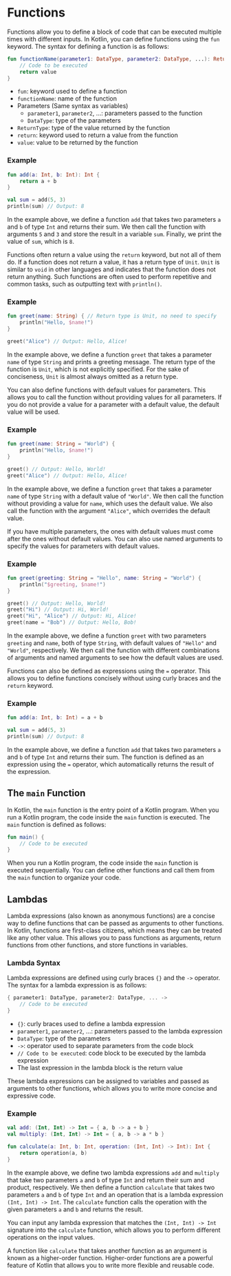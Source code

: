 # Functions

Functions allow you to define a block of code that can be executed multiple times with different inputs. In Kotlin, you
can define functions using the `fun` keyword. The syntax for defining a function is as follows:

```kotlin
fun functionName(parameter1: DataType, parameter2: DataType, ...): ReturnType {
    // Code to be executed
    return value
}
```

- `fun`: keyword used to define a function
- `functionName`: name of the function
- Parameters (Same syntax as variables)
    - `parameter1`, `parameter2`, ...: parameters passed to the function
    - `DataType`: type of the parameters
- `ReturnType`: type of the value returned by the function
- `return`: keyword used to return a value from the function
- `value`: value to be returned by the function

### Example

```kotlin
fun add(a: Int, b: Int): Int {
    return a + b
}

val sum = add(5, 3)
println(sum) // Output: 8
```

In the example above, we define a function `add` that takes two parameters `a` and `b` of type `Int` and returns their
sum. We then call the function with arguments `5` and `3` and store the result in a variable `sum`. Finally, we print
the value of `sum`, which is `8`.

<!-- Moved this up here, as a void function was used in an example before its explanation
    Personally, I think it should have started by explaining void functions, then showed returning functions,
    but I'm not the lead here so eh whatever - better Matthew -->
Functions often return a value using the `return` keyword, but not all of them do. If a function does not return a
value, it has a return type of `Unit`. `Unit` is similar to `void` in other languages and indicates that the function 
does not return anything. Such functions are often used to perform repetitive and common tasks,
such as outputting text with `println()`.

### Example

```kotlin
fun greet(name: String) { // Return type is Unit, no need to specify
    println("Hello, $name!")
}

greet("Alice") // Output: Hello, Alice!
```

In the example above, we define a function `greet` that takes a parameter `name` of type `String` and prints a greeting
message. The return type of the function is `Unit`, which is not explicitly specified. 
For the sake of conciseness, `Unit` is almost always omitted as a return type.

You can also define functions with default values for parameters. This allows you to call the function without providing
values for all parameters. If you do not provide a value for a parameter with a default value, the default value will be
used.

### Example

```kotlin
fun greet(name: String = "World") {
    println("Hello, $name!")
}

greet() // Output: Hello, World!
greet("Alice") // Output: Hello, Alice!
```

In the example above, we define a function `greet` that takes a parameter `name` of type `String` with a default value
of
`"World"`. We then call the function without providing a value for `name`, which uses the default value. We also call
the
function with the argument `"Alice"`, which overrides the default value.

If you have multiple parameters, the ones with default values must come after the ones without default values. You can
also use named arguments to specify the values for parameters with default values.

### Example

```kotlin
fun greet(greeting: String = "Hello", name: String = "World") {
    println("$greeting, $name!")
}

greet() // Output: Hello, World!
greet("Hi") // Output: Hi, World!
greet("Hi", "Alice") // Output: Hi, Alice!
greet(name = "Bob") // Output: Hello, Bob!
```

In the example above, we define a function `greet` with two parameters `greeting` and `name`, both of type `String`,
with default values of `"Hello"` and `"World"`, respectively. We then call the function with different combinations of
arguments and named arguments to see how the default values are used.

Functions can also be defined as expressions using the `=` operator. This allows you to define functions concisely
without using curly braces and the `return` keyword.

### Example

```kotlin
fun add(a: Int, b: Int) = a + b

val sum = add(5, 3)
println(sum) // Output: 8
```

In the example above, we define a function `add` that takes two parameters `a` and `b` of type `Int` and returns their
sum. The function is defined as an expression using the `=` operator, which automatically returns the result of the
expression.

## The `main` Function

In Kotlin, the `main` function is the entry point of a Kotlin program. When you run a Kotlin program, the code inside
the
`main` function is executed. The `main` function is defined as follows:

```kotlin
fun main() {
    // Code to be executed
}
```

When you run a Kotlin program, the code inside the `main` function is executed sequentially. You can define other
functions and call them from the `main` function to organize your code.

## Lambdas

Lambda expressions (also known as anonymous functions) are a concise way to define functions that can be passed as
arguments to other functions. In Kotlin, functions are first-class citizens, which means they can be treated like any
other value. This allows you to pass functions as arguments, return functions from other functions, and store functions
in variables.

### Lambda Syntax

Lambda expressions are defined using curly braces `{}` and the `->` operator. The syntax for a lambda expression is as
follows:

```kotlin
{ parameter1: DataType, parameter2: DataType, ... -> 
    // Code to be executed
}
```

- `{}`: curly braces used to define a lambda expression
- `parameter1`, `parameter2`, ...: parameters passed to the lambda expression
- `DataType`: type of the parameters
- `->`: operator used to separate parameters from the code block
- `// Code to be executed`: code block to be executed by the lambda expression
- The last expression in the lambda block is the return value

These lambda expressions can be assigned to variables and passed as arguments to other functions, which allows you to
write more concise and expressive code.

### Example

```kotlin
val add: (Int, Int) -> Int = { a, b -> a + b }
val multiply: (Int, Int) -> Int = { a, b -> a * b }

fun calculate(a: Int, b: Int, operation: (Int, Int) -> Int): Int {
    return operation(a, b)
}
```

In the example above, we define two lambda expressions `add` and `multiply` that take two parameters `a` and `b` of type
`Int` and return their sum and product, respectively. We then define a function `calculate` that takes two parameters
`a` and `b` of type `Int` and an operation that is a lambda expression `(Int, Int) -> Int`. The `calculate` function
calls the operation with the given parameters `a` and `b` and returns the result.

You can input any lambda expression that matches the `(Int, Int) -> Int` signature into the `calculate` function, which
allows you to perform different operations on the input values.

A function like `calculate` that takes another function as an argument is known as a higher-order function. Higher-order
functions are a powerful feature of Kotlin that allows you to write more flexible and reusable code.